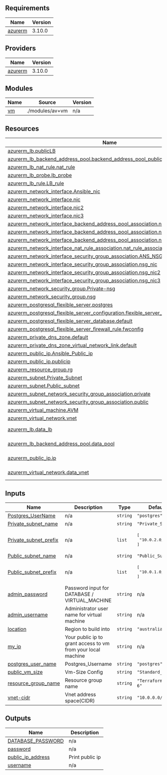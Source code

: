 <!-- BEGIN_TF_DOCS -->
## Requirements

| Name | Version |
|------|---------|
| <a name="requirement_azurerm"></a> [azurerm](#requirement\_azurerm) | 3.10.0 |

## Providers

| Name | Version |
|------|---------|
| <a name="provider_azurerm"></a> [azurerm](#provider\_azurerm) | 3.10.0 |

## Modules

| Name | Source | Version |
|------|--------|---------|
| <a name="module_vm"></a> [vm](#module\_vm) | ./modules/av+vm | n/a |

## Resources

| Name | Type |
|------|------|
| [azurerm_lb.publicLB](https://registry.terraform.io/providers/hashicorp/azurerm/3.10.0/docs/resources/lb) | resource |
| [azurerm_lb_backend_address_pool.backend_address_pool_public](https://registry.terraform.io/providers/hashicorp/azurerm/3.10.0/docs/resources/lb_backend_address_pool) | resource |
| [azurerm_lb_nat_rule.nat_rule](https://registry.terraform.io/providers/hashicorp/azurerm/3.10.0/docs/resources/lb_nat_rule) | resource |
| [azurerm_lb_probe.lb_probe](https://registry.terraform.io/providers/hashicorp/azurerm/3.10.0/docs/resources/lb_probe) | resource |
| [azurerm_lb_rule.LB_rule](https://registry.terraform.io/providers/hashicorp/azurerm/3.10.0/docs/resources/lb_rule) | resource |
| [azurerm_network_interface.Ansible_nic](https://registry.terraform.io/providers/hashicorp/azurerm/3.10.0/docs/resources/network_interface) | resource |
| [azurerm_network_interface.nic](https://registry.terraform.io/providers/hashicorp/azurerm/3.10.0/docs/resources/network_interface) | resource |
| [azurerm_network_interface.nic2](https://registry.terraform.io/providers/hashicorp/azurerm/3.10.0/docs/resources/network_interface) | resource |
| [azurerm_network_interface.nic3](https://registry.terraform.io/providers/hashicorp/azurerm/3.10.0/docs/resources/network_interface) | resource |
| [azurerm_network_interface_backend_address_pool_association.nic2_back_association](https://registry.terraform.io/providers/hashicorp/azurerm/3.10.0/docs/resources/network_interface_backend_address_pool_association) | resource |
| [azurerm_network_interface_backend_address_pool_association.nic3_back_association](https://registry.terraform.io/providers/hashicorp/azurerm/3.10.0/docs/resources/network_interface_backend_address_pool_association) | resource |
| [azurerm_network_interface_backend_address_pool_association.nic_back_association](https://registry.terraform.io/providers/hashicorp/azurerm/3.10.0/docs/resources/network_interface_backend_address_pool_association) | resource |
| [azurerm_network_interface_nat_rule_association.nat_rule_association](https://registry.terraform.io/providers/hashicorp/azurerm/3.10.0/docs/resources/network_interface_nat_rule_association) | resource |
| [azurerm_network_interface_security_group_association.ANS_NSG](https://registry.terraform.io/providers/hashicorp/azurerm/3.10.0/docs/resources/network_interface_security_group_association) | resource |
| [azurerm_network_interface_security_group_association.nsg_nic](https://registry.terraform.io/providers/hashicorp/azurerm/3.10.0/docs/resources/network_interface_security_group_association) | resource |
| [azurerm_network_interface_security_group_association.nsg_nic2](https://registry.terraform.io/providers/hashicorp/azurerm/3.10.0/docs/resources/network_interface_security_group_association) | resource |
| [azurerm_network_interface_security_group_association.nsg_nic3](https://registry.terraform.io/providers/hashicorp/azurerm/3.10.0/docs/resources/network_interface_security_group_association) | resource |
| [azurerm_network_security_group.Private-nsg](https://registry.terraform.io/providers/hashicorp/azurerm/3.10.0/docs/resources/network_security_group) | resource |
| [azurerm_network_security_group.nsg](https://registry.terraform.io/providers/hashicorp/azurerm/3.10.0/docs/resources/network_security_group) | resource |
| [azurerm_postgresql_flexible_server.postgres](https://registry.terraform.io/providers/hashicorp/azurerm/3.10.0/docs/resources/postgresql_flexible_server) | resource |
| [azurerm_postgresql_flexible_server_configuration.flexible_server_configuration](https://registry.terraform.io/providers/hashicorp/azurerm/3.10.0/docs/resources/postgresql_flexible_server_configuration) | resource |
| [azurerm_postgresql_flexible_server_database.default](https://registry.terraform.io/providers/hashicorp/azurerm/3.10.0/docs/resources/postgresql_flexible_server_database) | resource |
| [azurerm_postgresql_flexible_server_firewall_rule.fwconfig](https://registry.terraform.io/providers/hashicorp/azurerm/3.10.0/docs/resources/postgresql_flexible_server_firewall_rule) | resource |
| [azurerm_private_dns_zone.default](https://registry.terraform.io/providers/hashicorp/azurerm/3.10.0/docs/resources/private_dns_zone) | resource |
| [azurerm_private_dns_zone_virtual_network_link.default](https://registry.terraform.io/providers/hashicorp/azurerm/3.10.0/docs/resources/private_dns_zone_virtual_network_link) | resource |
| [azurerm_public_ip.Ansible_Public_ip](https://registry.terraform.io/providers/hashicorp/azurerm/3.10.0/docs/resources/public_ip) | resource |
| [azurerm_public_ip.publicip](https://registry.terraform.io/providers/hashicorp/azurerm/3.10.0/docs/resources/public_ip) | resource |
| [azurerm_resource_group.rg](https://registry.terraform.io/providers/hashicorp/azurerm/3.10.0/docs/resources/resource_group) | resource |
| [azurerm_subnet.Private_Subnet](https://registry.terraform.io/providers/hashicorp/azurerm/3.10.0/docs/resources/subnet) | resource |
| [azurerm_subnet.Public_subnet](https://registry.terraform.io/providers/hashicorp/azurerm/3.10.0/docs/resources/subnet) | resource |
| [azurerm_subnet_network_security_group_association.private](https://registry.terraform.io/providers/hashicorp/azurerm/3.10.0/docs/resources/subnet_network_security_group_association) | resource |
| [azurerm_subnet_network_security_group_association.public](https://registry.terraform.io/providers/hashicorp/azurerm/3.10.0/docs/resources/subnet_network_security_group_association) | resource |
| [azurerm_virtual_machine.AVM](https://registry.terraform.io/providers/hashicorp/azurerm/3.10.0/docs/resources/virtual_machine) | resource |
| [azurerm_virtual_network.vnet](https://registry.terraform.io/providers/hashicorp/azurerm/3.10.0/docs/resources/virtual_network) | resource |
| [azurerm_lb.data_lb](https://registry.terraform.io/providers/hashicorp/azurerm/3.10.0/docs/data-sources/lb) | data source |
| [azurerm_lb_backend_address_pool.data_pool](https://registry.terraform.io/providers/hashicorp/azurerm/3.10.0/docs/data-sources/lb_backend_address_pool) | data source |
| [azurerm_public_ip.ip](https://registry.terraform.io/providers/hashicorp/azurerm/3.10.0/docs/data-sources/public_ip) | data source |
| [azurerm_virtual_network.data_vnet](https://registry.terraform.io/providers/hashicorp/azurerm/3.10.0/docs/data-sources/virtual_network) | data source |

## Inputs

| Name | Description | Type | Default | Required |
|------|-------------|------|---------|:--------:|
| <a name="input_Postgres_UserName"></a> [Postgres\_UserName](#input\_Postgres\_UserName) | n/a | `string` | `"postgres"` | no |
| <a name="input_Private_subnet_name"></a> [Private\_subnet\_name](#input\_Private\_subnet\_name) | n/a | `string` | `"Private_Subnet"` | no |
| <a name="input_Private_subnet_prefix"></a> [Private\_subnet\_prefix](#input\_Private\_subnet\_prefix) | n/a | `list` | <pre>[<br>  "10.0.2.0/24"<br>]</pre> | no |
| <a name="input_Public_subnet_name"></a> [Public\_subnet\_name](#input\_Public\_subnet\_name) | n/a | `string` | `"Public_Subnet"` | no |
| <a name="input_Public_subnet_prefix"></a> [Public\_subnet\_prefix](#input\_Public\_subnet\_prefix) | n/a | `list` | <pre>[<br>  "10.0.1.0/24"<br>]</pre> | no |
| <a name="input_admin_password"></a> [admin\_password](#input\_admin\_password) | Password input for DATABASE / VIRTUAL\_MACHINE | `string` | n/a | yes |
| <a name="input_admin_username"></a> [admin\_username](#input\_admin\_username) | Administrator user name for virtual machine | `string` | n/a | yes |
| <a name="input_location"></a> [location](#input\_location) | Region to build into | `string` | `"australia east"` | no |
| <a name="input_my_ip"></a> [my\_ip](#input\_my\_ip) | Your public ip to grant access to vm from your local machine | `string` | n/a | yes |
| <a name="input_postgres_user_name"></a> [postgres\_user\_name](#input\_postgres\_user\_name) | Postgres\_Username | `string` | `"postgres"` | no |
| <a name="input_public_vm_size"></a> [public\_vm\_size](#input\_public\_vm\_size) | Vm-Size Config | `string` | `"Standard_B1s"` | no |
| <a name="input_resource_group_name"></a> [resource\_group\_name](#input\_resource\_group\_name) | Resource group name | `string` | `"Terraform-Week-6"` | no |
| <a name="input_vnet-cidr"></a> [vnet-cidr](#input\_vnet-cidr) | Vnet address space(CIDR) | `string` | `"10.0.0.0/16"` | no |

## Outputs

| Name | Description |
|------|-------------|
| <a name="output_DATABASE_PASSWORD"></a> [DATABASE\_PASSWORD](#output\_DATABASE\_PASSWORD) | n/a |
| <a name="output_password"></a> [password](#output\_password) | n/a |
| <a name="output_public_ip_address"></a> [public\_ip\_address](#output\_public\_ip\_address) | Print public ip |
| <a name="output_username"></a> [username](#output\_username) | n/a |
<!-- END_TF_DOCS -->